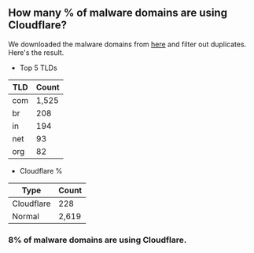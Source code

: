 ## How many % of malware domains are using Cloudflare?


We downloaded the malware domains from [here](https://urlhaus.abuse.ch) and filter out duplicates.
Here's the result.


[//]: # (start replacement)


- Top 5 TLDs

| TLD | Count |
| --- | --- |
| com | 1,525 |
| br | 208 |
| in | 194 |
| net | 93 |
| org | 82 |


- Cloudflare %

| Type | Count |
| --- | --- |
| Cloudflare | 228 |
| Normal | 2,619 |


### 8% of malware domains are using Cloudflare.